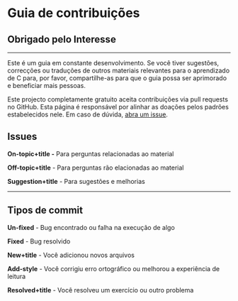 # Guia de contribuições

## Obrigado pelo Interesse

***



Este é um guia em constante desenvolvimento. Se você tiver sugestões, correcções ou traduções de outros materiais relevantes para o aprendizado de C para, por favor, compartilhe-as para que o guia possa ser aprimorado e beneficiar mais pessoas.

Este projecto completamente gratuito aceita contribuições via pull requests no GitHub. Esta página é responsável por alinhar as doações pelos padrões estabelecidos nele. Em caso de dúvida, [abra um issue](https://github.com/an-jorge/Clang/issues).

## Issues

**On-topic+title -** Para perguntas relacionadas ao material

**Off-topic+title** - Para perguntas rão elacionadas ao material

**Suggestion+title** - Para sugestões e melhorias



***



## Tipos de commit

**Un-fixed** - Bug encontrado ou falha na execução de algo

**Fixed** - Bug resolvido

**New+title** - Você adicionou novos arquivos

**Add-style** - Você corrigiu erro ortográfico ou melhorou a experiência de leitura

**Resolved+title** - Você resolveu um exercício ou outro problema

